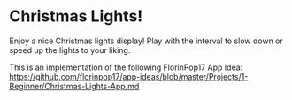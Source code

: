 # Christmas Lights!

Enjoy a nice Christmas lights display! Play with the interval to slow down or speed up the lights to your liking.

This is an implementation of the following FlorinPop17 App Idea: https://github.com/florinpop17/app-ideas/blob/master/Projects/1-Beginner/Christmas-Lights-App.md
